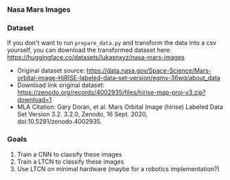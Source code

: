 ### Nasa Mars Images

### Dataset
If you don't want to run `prepare_data.py` and transform the data into a csv yourself, you 
can download the transformed dataset here: https://huggingface.co/datasets/lukasnxyz/nasa-mars-images

* Original dataset source: https://data.nasa.gov/Space-Science/Mars-orbital-image-HiRISE-labeled-data-set-version/egmv-36wq/about_data
* Download link original dataset: https://zenodo.org/records/4002935/files/hirise-map-proj-v3.zip?download=1
* MLA Citation: Gary Doran, et al. Mars Orbital Image (hirise) Labeled Data Set Version 3.2. 3.2.0, Zenodo, 16 Sept. 2020, doi:10.5281/zenodo.4002935.

### Goals
1. Train a CNN to classify these images
2. Train a LTCN to classify these images
3. Use LTCN on minimal hardware (maybe for a robotics implementation?)